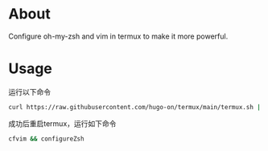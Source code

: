 # About
Configure oh-my-zsh and vim in termux to make it more powerful.
# Usage
运行以下命令
```bash
curl https://raw.githubusercontent.com/hugo-on/termux/main/termux.sh | bash
```
成功后重启termux，运行如下命令
```bash
cfvim && configureZsh
```
